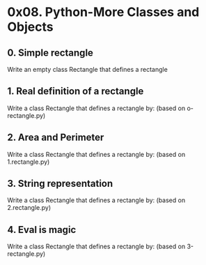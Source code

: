 # 0x08. Python-More Classes and Objects

## 0. Simple rectangle
Write an empty class Rectangle that defines a rectangle

## 1. Real definition of a rectangle
Write a class Rectangle that defines a rectangle by: (based on o-rectangle.py)

## 2. Area and Perimeter
Write a class Rectangle that defines a rectangle by: (based on 1.rectangle.py)

## 3. String representation
Write a class Rectangle that defines a rectangle by: (based on 2.rectangle.py)

## 4. Eval is magic
Write a class Rectangle that defines a rectangle by: (based on 3-rectangle.py)
